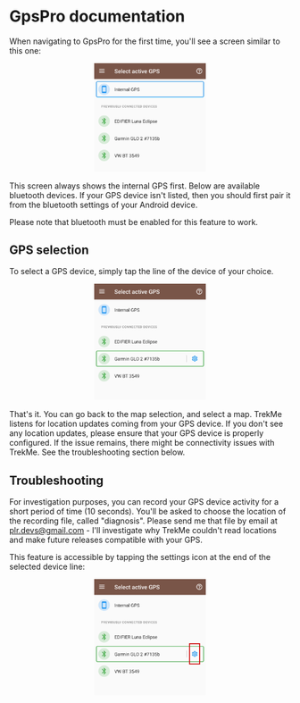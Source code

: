 # GpsPro documentation

When navigating to GpsPro for the first time, you'll see a screen similar to this one:

<p align="center">
<img src="images/gpspro_device_list_en.png" width="200">
</p>

This screen always shows the internal GPS first. Below are available bluetooth devices.
If your GPS device isn't listed, then you should first pair it from the bluetooth settings of your
Android device.

Please note that bluetooth must be enabled for this feature to work.

## GPS selection

To select a GPS device, simply tap the line of the device of your choice.

<p align="center">
<img src="images/gpspro_device_sel_en.png" width="200">
</p>

That's it. You can go back to the map selection, and select a map. TrekMe listens for location
updates coming from your GPS device. If you don't see any location updates, please ensure that your
GPS device is properly configured. If the issue remains, there might be connectivity issues with
TrekMe. See the troubleshooting section below.

## Troubleshooting

For investigation purposes, you can record your GPS device activity for a short period of time
(10 seconds).
You'll be asked to choose the location of the recording file, called "diagnosis". Please send me
that file by email at plr.devs@gmail.com - I'll investigate why TrekMe couldn't read locations and
make future releases compatible with your GPS.

This feature is accessible by tapping the settings icon at the end of the selected device line:

<p align="center">
<img src="images/gpspro_device_settings_en.png" width="200">
</p>
